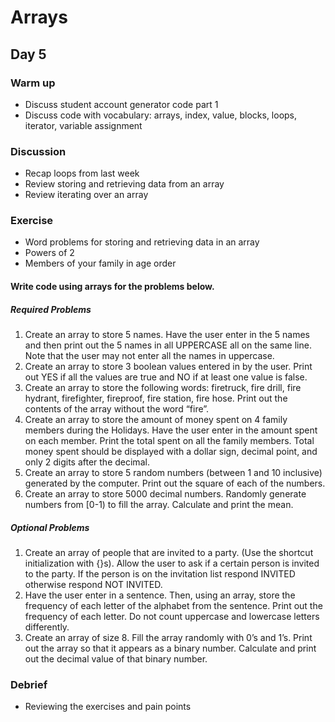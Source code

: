 # Arrays
## Day 5

### Warm up
* Discuss student account generator code part 1
* Discuss code with vocabulary: arrays, index, value, blocks, loops, iterator, variable assignment

### Discussion
* Recap loops from last week
* Review storing and retrieving data from an array
* Review iterating over an array

### Exercise
* Word problems for storing and retrieving data in an array
* Powers of 2
* Members of your family in age order

#### Write code using arrays for the problems below.

##### Required Problems
1. Create an array to store 5 names. Have the user enter in the 5 names and then print out the 5 names in all UPPERCASE all on the same line. Note that the user may not enter all the names in uppercase.
1. Create an array to store 3 boolean values entered in by the user. Print out YES if all the values are true and NO if at least one value is false.
1. Create an array to store the following words: firetruck, fire drill, fire hydrant, firefighter, fireproof, fire station, fire hose. Print out the contents of the array without the word “fire”. 
1. Create an array to store the amount of money spent on 4 family members during the Holidays. Have the user enter in the amount spent on each member. Print the total spent on all the family members. Total money spent should be displayed with a dollar sign, decimal point, and only 2 digits after the decimal.
1. Create an array to store 5 random numbers (between 1 and 10 inclusive) generated by the computer. Print out the square of each of the numbers.
1. Create an array to store 5000 decimal numbers. Randomly generate numbers from [0-1) to fill the array. Calculate and print the mean. 

##### Optional Problems
1. Create an array of people that are invited to a party. (Use the shortcut initialization with {}s). Allow the user to ask if a certain person is invited to the party.  If the person is on the invitation list respond INVITED otherwise respond NOT INVITED.
1. Have the user enter in a sentence.  Then, using an array, store the frequency of each letter of the alphabet from the sentence.  Print out the frequency of each letter. Do not count uppercase and lowercase letters differently.
1. Create an array of size 8.  Fill the array randomly with 0’s and 1’s.  Print out the array so that it appears as a binary number.  Calculate and print out the decimal value of that binary number.


### Debrief
* Reviewing the exercises and pain points
